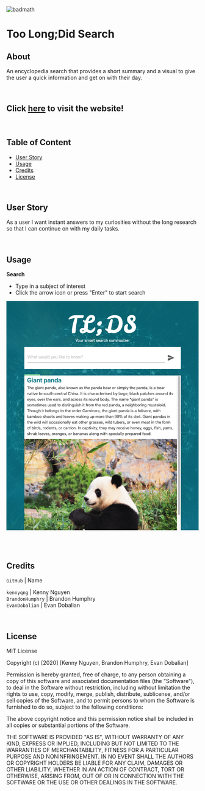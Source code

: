 ![badmath](https://img.shields.io/badge/MIT-License-blue)
# Too Long;Did Search


## About
An encyclopedia search that provides a short summary and a visual to give the user a quick information and get on with their day.

<br/>

## Click **[here](https://kennyqng.github.io/project-01/)** to visit the website!<br/>

<br/>


## Table of Content
* [User Story](#user-story)
* [Usage](#usage)
* [Credits](#credits)
* [License](#license)

<br/>


## User Story
As a user I want instant answers to my curiosities without the long research so that I can continue on with my daily tasks.

<br/>


## Usage

**Search**
<br/>
* Type in a subject of interest<br/>
* Click the arrow icon or press "Enter" to start search<br/>

![](tlds.gif)<br/>
<br/>

<br/>


## Credits
`GitHub` | Name<br/>

`kennyqng` | Kenny Nguyen<br/>
`BrandonHumphry` | Brandon Humphry<br/>
`EvanDobalian` | Evan Dobalian<br/>

<br/>

## License

MIT License

Copyright (c) [2020] [Kenny Nguyen, Brandon Humphry, Evan Dobalian]

Permission is hereby granted, free of charge, to any person obtaining a copy
of this software and associated documentation files (the "Software"), to deal
in the Software without restriction, including without limitation the rights
to use, copy, modify, merge, publish, distribute, sublicense, and/or sell
copies of the Software, and to permit persons to whom the Software is
furnished to do so, subject to the following conditions:

The above copyright notice and this permission notice shall be included in all
copies or substantial portions of the Software.

THE SOFTWARE IS PROVIDED "AS IS", WITHOUT WARRANTY OF ANY KIND, EXPRESS OR
IMPLIED, INCLUDING BUT NOT LIMITED TO THE WARRANTIES OF MERCHANTABILITY,
FITNESS FOR A PARTICULAR PURPOSE AND NONINFRINGEMENT. IN NO EVENT SHALL THE
AUTHORS OR COPYRIGHT HOLDERS BE LIABLE FOR ANY CLAIM, DAMAGES OR OTHER
LIABILITY, WHETHER IN AN ACTION OF CONTRACT, TORT OR OTHERWISE, ARISING FROM,
OUT OF OR IN CONNECTION WITH THE SOFTWARE OR THE USE OR OTHER DEALINGS IN THE
SOFTWARE.